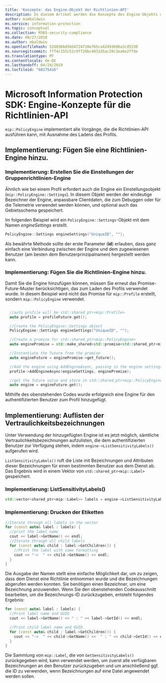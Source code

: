 ```yaml
---
title: 'Konzepte: das Engine-Objekt der Richtlinien-API'
description: In diesem Artikel werden die Konzepte des Engine-Objekts der Richtlinie erläutert, das während der Anwendungsinitialisierung erstellt wird.
author: msmbaldwin
ms.service: information-protection
ms.topic: conceptual
ms.collection: M365-security-compliance
ms.date: 09/27/2018
ms.author: mbaldwin
ms.openlocfilehash: 52d036bd58d4f24710e765ca42493696a3cd5330
ms.sourcegitcommit: fff4c155c52c9ff20bc4931d5ac20c3ea6e2ff9e
ms.translationtype: MT
ms.contentlocale: de-DE
ms.lasthandoff: 04/24/2019
ms.locfileid: "60175416"
---
```

# <a name="microsoft-information-protection-sdk---policy-api-engine-concepts"></a>Microsoft Information Protection SDK: Engine-Konzepte für die Richtlinien-API

`mip::PolicyEngine` implementiert alle Vorgänge, die die Richtlinien-API ausführen kann, mit Ausnahme des Ladens des Profils. 

## <a name="implementation-add-a-policy-engine"></a>Implementierung: Fügen Sie eine Richtlinien-Engine hinzu.

### <a name="implementation-create-policy-engine-settings"></a>Implementierung: Erstellen Sie die Einstellungen der Gruppenrichtlinien-Engine

Ähnlich wie bei einem Profil erfordert auch die Engine ein Einstellungsobjekt (`mip::PolicyEngine::Settings`). In diesem Objekt werden der eindeutige Bezeichner der Engine, anpassbare Clientdaten, die zum Debuggen oder für die Telemetrie verwendet werden können, und optional auch das Gebietsschema gespeichert.

Im folgenden Beispiel wird ein `PolicyEngine::Settings`-Objekt mit dem Namen *engineSettings* erstellt.

```cpp
PolicyEngine::Settings engineSettings("UniqueID", "");
```

Als bewährte Methode sollte der erste Parameter (**id**) erlauben, dass ganz einfach eine Verbindung zwischen der Engine und dem zugewiesenen Benutzer (am besten dem Benutzerprinzipalnamen) hergestellt werden kann.

### <a name="implementation-add-the-policy-engine"></a>Implementierung: Fügen Sie die Richtlinien-Engine hinzu.

Damit Sie die Engine hinzufügen können, müssen Sie erneut das Promise-Future-Muster berücksichtigen, das zum Laden des Profils verwendet wurde. In diesem Beispiel wird nicht das Promise für `mip::Profile` erstellt, sondern `mip::PolicyEngine` verwendet.

```cpp

  //auto profile will be std::shared_ptr<mip::Profile>
  auto profile = profileFuture.get();

  //Create the PolicyEngine::Settings object
  PolicyEngine::Settings engineSettings("UniqueID", "");

  //Create a promise for std::shared_ptr<mip::PolicyEngine>
  auto enginePromise = std::make_shared<std::promise<std::shared_ptr<mip::PolicyEngine>>>();

  //Instantiate the future from the promise
  auto engineFuture = enginePromise->get_future();

  //Add the engine using AddEngineAsync, passing in the engine settings and the promise
  profile->AddEngineAsync(engineSettings, enginePromise);

  //get the future value and store in std::shared_ptr<mip::PolicyEngine>
  auto engine = engineFuture.get();
```

Mithilfe des obenstehenden Codes wurde erfolgreich eine Engine für den authentifizierten Benutzer zum Profil hinzugefügt.

## <a name="implementation-list-sensitivity-labels"></a>Implementierung: Auflisten der Vertraulichkeitsbezeichnungen

Unter Verwendung der hinzugefügten Engine ist es jetzt möglich, sämtliche Vertraulichkeitsbezeichnungen aufzulisten, die dem authentifizierten Benutzer zur Verfügung stehen, indem `engine->ListSensitivityLabels()` aufgerufen wird.

`ListSensitivityLabels()` ruft die Liste mit Bezeichnungen und Attributen dieser Bezeichnungen für einen bestimmten Benutzer aus dem Dienst ab. Das Ergebnis wird in einem Vektor von `std::shared_ptr<mip::Label>` gespeichert.

### <a name="implementation-listsensitivitylabels"></a>Implementierung: ListSensitivityLabels()

```cpp
std::vector<shared_ptr<mip::Label>> labels = engine->ListSensitivityLabels();
```

### <a name="implementation-print-the-labels"></a>Implementierung: Drucken der Etiketten

```cpp
//Iterate through all labels in the vector
for (const auto& label : labels) {
  //print the label name
  cout << label->GetName() << endl;
  //Iterate through all child labels
  for (const auto& child : label->GetChildren()) {
    //Print the label with some formatting
    cout << "->  " << child->GetName() << endl;
  }
}
```

Die Ausgabe der Namen stellt eine einfache Möglichkeit dar, um zu zeigen, dass dem Dienst eine Richtlinie entnommen wurde und die Bezeichnungen abgerufen werden konnten. Sie benötigen einen Bezeichner, um eine Bezeichnung anzuwenden. Wenn Sie den obenstehenden Codeausschnitt bearbeiten, um die Bezeichnungs-ID zurückzugeben, entsteht folgendes Ergebnis:

```cpp
for (const auto& label : labels) {
  //Print label name and GUID
  cout << label->GetName() << " : " << label->GetId() << endl;

  //Print child label name and GUID
  for (const auto& child : label->GetChildren()) {    
    cout << "->  " << child->GetName() <<  " : " << child->GetId() << endl;
  }
}
```

Die Sammlung von `mip::Label`, die von `GetSensitivityLabels()` zurückgegeben wird, kann verwendet werden, um zuerst alle verfügbaren Bezeichnungen an den Benutzer zurückzugeben und um anschließend ggf. die ID zu verwenden, wenn Bezeichnungen auf eine Datei angewendet werden sollen.

